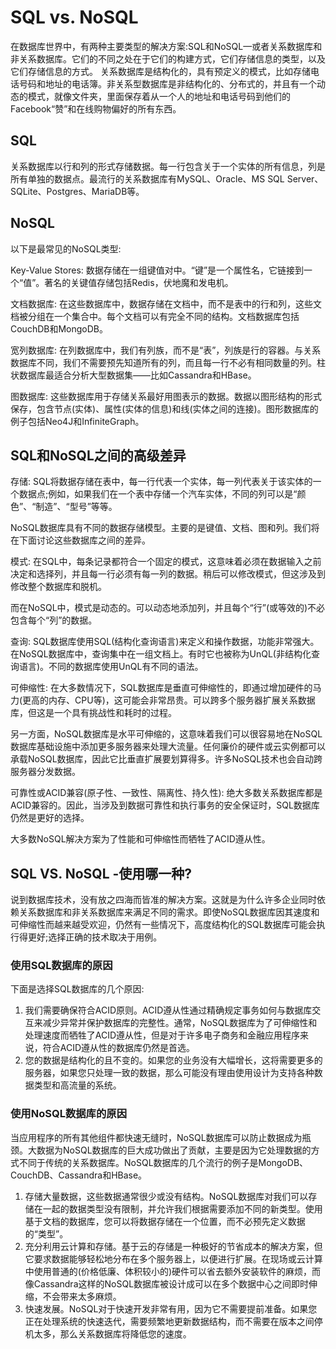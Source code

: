 # SQL vs. NoSQL
在数据库世界中，有两种主要类型的解决方案:SQL和NoSQL—或者关系数据库和非关系数据库。它们的不同之处在于它们的构建方式，它们存储信息的类型，以及它们存储信息的方式。
关系数据库是结构化的，具有预定义的模式，比如存储电话号码和地址的电话簿。非关系型数据库是非结构化的、分布式的，并且有一个动态的模式，就像文件夹，里面保存着从一个人的地址和电话号码到他们的Facebook“赞”和在线购物偏好的所有东西。

## SQL
关系数据库以行和列的形式存储数据。每一行包含关于一个实体的所有信息，列是所有单独的数据点。最流行的关系数据库有MySQL、Oracle、MS SQL Server、SQLite、Postgres、MariaDB等。

## NoSQL
以下是最常见的NoSQL类型:

Key-Value Stores: 数据存储在一组键值对中。“键”是一个属性名，它链接到一个“值”。著名的关键值存储包括Redis，伏地魔和发电机。

文档数据库: 在这些数据库中，数据存储在文档中，而不是表中的行和列，这些文档被分组在一个集合中。每个文档可以有完全不同的结构。文档数据库包括CouchDB和MongoDB。

宽列数据库: 在列数据库中，我们有列族，而不是“表”，列族是行的容器。与关系数据库不同，我们不需要预先知道所有的列，而且每一行不必有相同数量的列。柱状数据库最适合分析大型数据集——比如Cassandra和HBase。

图数据库: 这些数据库用于存储关系最好用图表示的数据。数据以图形结构的形式保存，包含节点(实体)、属性(实体的信息)和线(实体之间的连接)。图形数据库的例子包括Neo4J和InfiniteGraph。

## SQL和NoSQL之间的高级差异

存储: SQL将数据存储在表中，每一行代表一个实体，每一列代表关于该实体的一个数据点;例如，如果我们在一个表中存储一个汽车实体，不同的列可以是“颜色”、“制造”、“型号”等等。

NoSQL数据库具有不同的数据存储模型。主要的是键值、文档、图和列。我们将在下面讨论这些数据库之间的差异。

模式: 在SQL中，每条记录都符合一个固定的模式，这意味着必须在数据输入之前决定和选择列，并且每一行必须有每一列的数据。稍后可以修改模式，但这涉及到修改整个数据库和脱机。

而在NoSQL中，模式是动态的。可以动态地添加列，并且每个“行”(或等效的)不必包含每个“列”的数据。

查询: SQL数据库使用SQL(结构化查询语言)来定义和操作数据，功能非常强大。在NoSQL数据库中，查询集中在一组文档上。有时它也被称为UnQL(非结构化查询语言)。不同的数据库使用UnQL有不同的语法。

可伸缩性: 在大多数情况下，SQL数据库是垂直可伸缩性的，即通过增加硬件的马力(更高的内存、CPU等)，这可能会非常昂贵。可以跨多个服务器扩展关系数据库，但这是一个具有挑战性和耗时的过程。

另一方面，NoSQL数据库是水平可伸缩的，这意味着我们可以很容易地在NoSQL数据库基础设施中添加更多服务器来处理大流量。任何廉价的硬件或云实例都可以承载NoSQL数据库，因此它比垂直扩展要划算得多。许多NoSQL技术也会自动跨服务器分发数据。

可靠性或ACID兼容(原子性、一致性、隔离性、持久性): 绝大多数关系数据库都是ACID兼容的。因此，当涉及到数据可靠性和执行事务的安全保证时，SQL数据库仍然是更好的选择。

大多数NoSQL解决方案为了性能和可伸缩性而牺牲了ACID遵从性。

## SQL VS. NoSQL -使用哪一种?

说到数据库技术，没有放之四海而皆准的解决方案。这就是为什么许多企业同时依赖关系数据库和非关系数据库来满足不同的需求。即使NoSQL数据库因其速度和可伸缩性而越来越受欢迎，仍然有一些情况下，高度结构化的SQL数据库可能会执行得更好;选择正确的技术取决于用例。

### 使用SQL数据库的原因
下面是选择SQL数据库的几个原因:

1. 我们需要确保符合ACID原则。ACID遵从性通过精确规定事务如何与数据库交互来减少异常并保护数据库的完整性。通常，NoSQL数据库为了可伸缩性和处理速度而牺牲了ACID遵从性，但是对于许多电子商务和金融应用程序来说，符合ACID遵从性的数据库仍然是首选。
2. 您的数据是结构化的且不变的。如果您的业务没有大幅增长，这将需要更多的服务器，如果您只处理一致的数据，那么可能没有理由使用设计为支持各种数据类型和高流量的系统。

### 使用NoSQL数据库的原因

当应用程序的所有其他组件都快速无缝时，NoSQL数据库可以防止数据成为瓶颈。大数据为NoSQL数据库的巨大成功做出了贡献，主要是因为它处理数据的方式不同于传统的关系数据库。NoSQL数据库的几个流行的例子是MongoDB、CouchDB、Cassandra和HBase。

1. 存储大量数据，这些数据通常很少或没有结构。NoSQL数据库对我们可以存储在一起的数据类型没有限制，并允许我们根据需要添加不同的新类型。使用基于文档的数据库，您可以将数据存储在一个位置，而不必预先定义数据的“类型”。
2. 充分利用云计算和存储。基于云的存储是一种极好的节省成本的解决方案，但它要求数据能够轻松地分布在多个服务器上，以便进行扩展。在现场或云计算中使用普通的(价格低廉、体积较小的)硬件可以省去额外安装软件的麻烦，而像Cassandra这样的NoSQL数据库被设计成可以在多个数据中心之间即时伸缩，不会带来太多麻烦。
3. 快速发展。NoSQL对于快速开发非常有用，因为它不需要提前准备。如果您正在处理系统的快速迭代，需要频繁地更新数据结构，而不需要在版本之间停机太多，那么关系数据库将降低您的速度。